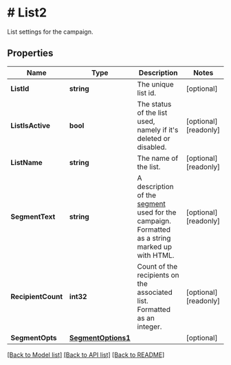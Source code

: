 # # List2
List settings for the campaign.

## Properties 


Name | Type | Description | Notes
------------ | ------------- | ------------- | -------------
**ListId**| **string** | The unique list id.  | [optional]
**ListIsActive**| **bool** | The status of the list used, namely if it&#39;s deleted or disabled.  | [optional] [readonly]
**ListName**| **string** | The name of the list.  | [optional] [readonly]
**SegmentText**| **string** | A description of the [segment](https://mailchimp.com/help/getting-started-with-groups/) used for the campaign. Formatted as a string marked up with HTML.  | [optional] [readonly]
**RecipientCount**| **int32** | Count of the recipients on the associated list. Formatted as an integer.  | [optional] [readonly]
**SegmentOpts**| [**SegmentOptions1**](SegmentOptions1.md) |   | [optional]


[[Back to Model list]](../../README.md#models) [[Back to API list]](../../README.md#endpoints) [[Back to README]](../../README.md)


